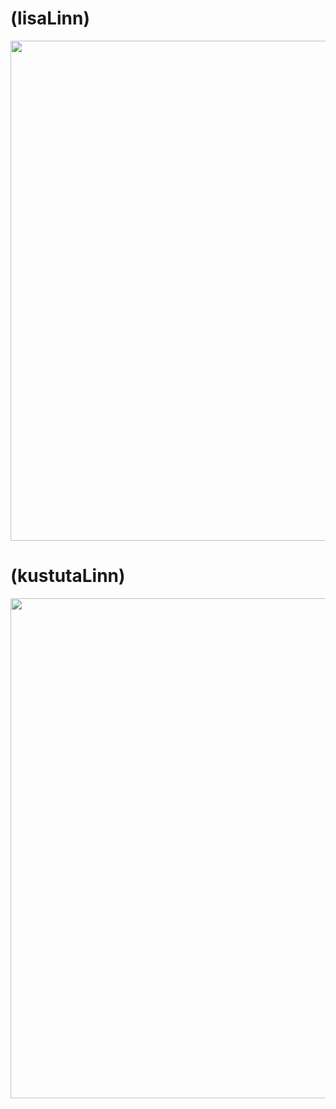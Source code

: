 # (lisaLinn)
<img src="https://github.com/user-attachments/assets/07b96556-3067-4906-932d-56dcdde08271" width="800">

# (kustutaLinn)
<img src="https://github.com/user-attachments/assets/9d1a1c13-d381-4a2a-a54c-e46ed3962b00" width="800">
